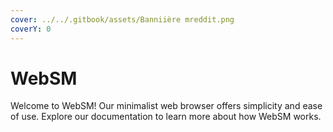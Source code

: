 ```yaml
---
cover: ../../.gitbook/assets/Banniière mreddit.png
coverY: 0
---
```


# WebSM

Welcome to WebSM! Our minimalist web browser offers simplicity and ease of use. Explore our documentation to learn more about how WebSM works.
